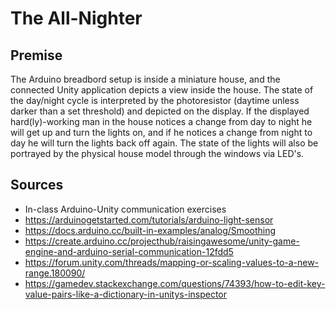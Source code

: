 # The All-Nighter
## Premise
The Arduino breadbord setup is inside a miniature house, and the connected Unity application depicts a view inside the house. The state of the day/night cycle is interpreted by the photoresistor (daytime unless darker than a set threshold) and depicted on the display. If the displayed hard(ly)-working man in the house notices a change from day to night he will get up and turn the lights on, and if he notices a change from night to day he will turn the lights back off again. The state of the lights will also be portrayed by the physical house model through the windows via LED's.
## Sources
- In-class Arduino-Unity communication exercises
- https://arduinogetstarted.com/tutorials/arduino-light-sensor
- https://docs.arduino.cc/built-in-examples/analog/Smoothing
- https://create.arduino.cc/projecthub/raisingawesome/unity-game-engine-and-arduino-serial-communication-12fdd5
- https://forum.unity.com/threads/mapping-or-scaling-values-to-a-new-range.180090/
- https://gamedev.stackexchange.com/questions/74393/how-to-edit-key-value-pairs-like-a-dictionary-in-unitys-inspector